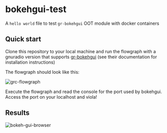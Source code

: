 # bokehgui-test
A `hello world` file to test `gr-bokehgui` OOT module with docker containers

## Quick start
Clone this repository to your local machine and run the flowgraph with a gnuradio version that supports [gr-bokehgui](https://github.com/gnuradio/gr-bokehgui) (see their documentation for installation instructions)

The flowgraph should look like this:

![grc-flowgraph](https://user-images.githubusercontent.com/44110875/195821328-28808ca3-a3cd-4a47-aceb-2917bd3977d5.png)

Execute the flowgraph and read the console for the port used by bokehgui. Access the port on your localhost and viola!

## Results
![bokeh-gui-browser](https://user-images.githubusercontent.com/44110875/195821523-6f51b4f2-07aa-488a-89c8-a79d7f65a53f.png)
